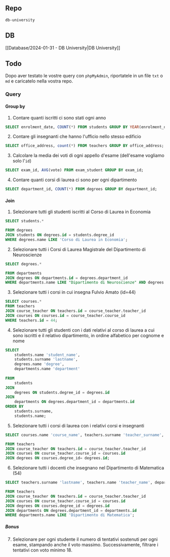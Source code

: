 ## Repo
`db-university`

## DB
[[Database/2024-01-31 - DB University|DB University]]

## Todo
Dopo aver testato le vostre query con `phpMyAdmin`, riportatele in un file `txt` o `md` e caricatelo nella vostra repo.

### Query
#### Group by
1. Contare quanti iscritti ci sono stati ogni anno
```sql
SELECT enrolment_date, COUNT(*) FROM students GROUP BY YEAR(enrolment_date);
```

2. Contare gli insegnanti che hanno l'ufficio nello stesso edificio
```sql
SELECT office_address, count(*) FROM teachers GROUP BY office_address;
```

3. Calcolare la media dei voti di ogni appello d'esame (dell'esame vogliamo solo l'`id`)
```sql
SELECT exam_id, AVG(vote) FROM exam_student GROUP BY exam_id;
```

4. Contare quanti corsi di laurea ci sono per ogni dipartimento
```sql
SELECT department_id, COUNT(*) FROM degrees GROUP BY department_id;
```


#### Join
1. Selezionare tutti gli studenti iscritti al Corso di Laurea in Economia
```sql
SELECT students.* 

FROM degrees 
JOIN students ON degrees.id = students.degree_id 
WHERE degrees.name LIKE 'Corso di Laurea in Economia';
```

2. Selezionare tutti i Corsi di Laurea Magistrale del Dipartimento di Neuroscienze
```sql
SELECT degrees.* 

FROM departments 
JOIN degrees ON departments.id = degrees.department_id 
WHERE departments.name LIKE "Dipartimento di Neuroscienze" AND degrees.level LIKE "magistrale";
```

3. Selezionare tutti i corsi in cui insegna Fulvio Amato (id=44)
```sql
SELECT courses.* 
FROM teachers 
JOIN course_teacher ON teachers.id = course_teacher.teacher_id 
JOIN courses ON courses.id = course_teacher.course_id 
WHERE teachers.id = 44;
```

4. Selezionare tutti gli studenti con i dati relativi al corso di laurea a cui sono iscritti e il relativo dipartimento, in ordine alfabetico per cognome e nome
```sql
SELECT
    students.name 'student_name',
    students.surname 'lastname',
    degrees.name 'degree',
    departments.name 'department'
    
FROM
    students
JOIN
    degrees ON students.degree_id = degrees.id
JOIN
    departments ON degrees.department_id = departments.id
ORDER BY
    students.surname,
    students.name;
```

5. Selezionare tutti i corsi di laurea con i relativi corsi e insegnanti
```sql
SELECT courses.name 'course_name', teachers.surname 'teacher_surname', degrees.name'degree' 

FROM teachers 
JOIN course_teacher ON teachers.id = course_teacher.teacher_id 
JOIN courses ON course_teacher.course_id = courses.id 
JOIN degrees ON courses.degree_id= degrees.id;
```

6. Selezionare tutti i docenti che insegnano nel Dipartimento di Matematica (54)
```sql
SELECT teachers.surname 'lastname', teachers.name 'teacher_name', departments.name 'department_name'

FROM teachers
JOIN course_teacher ON teachers.id = course_teacher.teacher_id
JOIN courses ON course_teacher.course_id = courses.id
JOIN degrees ON courses.degree_id = degrees.id
JOIN departments ON degrees.department_id = departments.id
WHERE departments.name LIKE 'Dipartimento di Matematica';
```


##### Bonus
7. Selezionare per ogni studente il numero di tentativi sostenuti per ogni esame, stampando anche il voto massimo. Successivamente, filtrare i tentativi con voto minimo 18.
```sql

```
